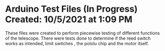 # Arduino Test Files (In Progress) Created: 10/5/2021 at 1:09 PM 

These files were created to perform piecewise testing of different functions of the telescope. There were tests done to determine if the reed switch works as intended, limit switches
, the pololu chip and the motor itself. 
